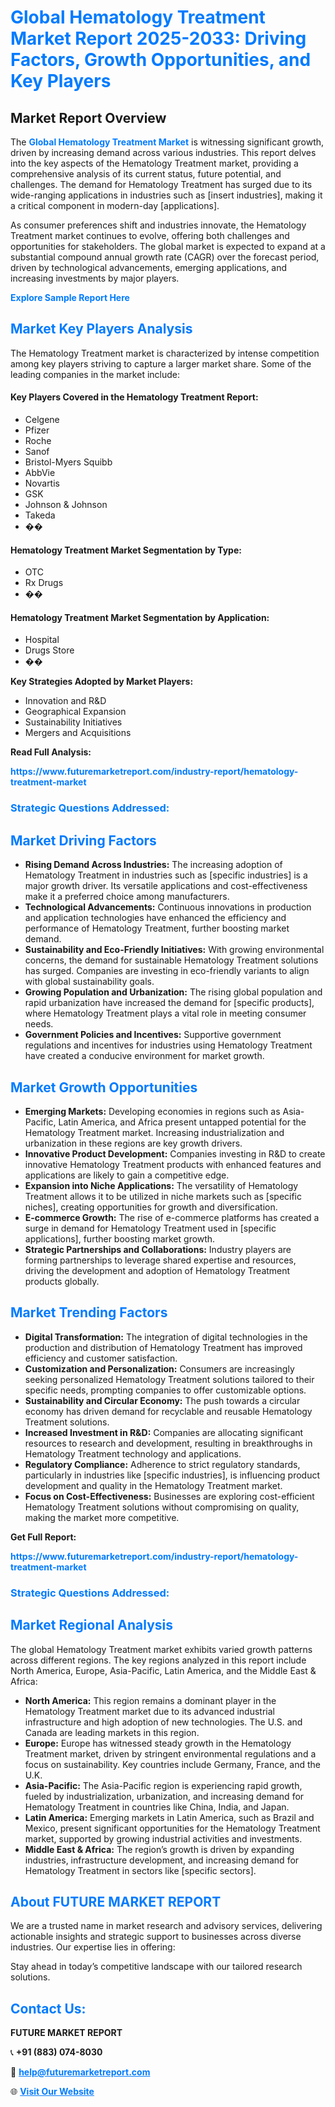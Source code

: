 <h1 style="color: #007BFF;">Global Hematology Treatment Market Report 2025-2033: Driving Factors, Growth Opportunities, and Key Players</h1>

<section id="overview">
<h2>Market Report Overview</h2>
<p>The <a href="https://www.futuremarketreport.com/industry-report/hematology-treatment-market" style="color: #007BFF; text-decoration: none;"><strong>Global Hematology Treatment Market</strong></a> is witnessing significant growth, driven by increasing demand across various industries. This report delves into the key aspects of the Hematology Treatment market, providing a comprehensive analysis of its current status, future potential, and challenges. The demand for Hematology Treatment has surged due to its wide-ranging applications in industries such as [insert industries], making it a critical component in modern-day [applications].</p>
<p>As consumer preferences shift and industries innovate, the Hematology Treatment market continues to evolve, offering both challenges and opportunities for stakeholders. The global market is expected to expand at a substantial compound annual growth rate (CAGR) over the forecast period, driven by technological advancements, emerging applications, and increasing investments by major players.</p>
</section>

<section id="overview">
<p><a href="https://www.futuremarketreport.com/request-sample/reportId=113766" style="color: #007BFF; text-decoration: none;"><strong>Explore Sample Report Here</strong></a></p>
</section>

<section id="key-players">
<h2 style="color: #007BFF;">Market Key Players Analysis</h2>
<p>The Hematology Treatment market is characterized by intense competition among key players striving to capture a larger market share. Some of the leading companies in the market include:</p>
<h4>Key Players Covered in the Hematology Treatment Report:</h4>
<ul><li>Celgene</li><li>Pfizer</li><li>Roche</li><li>Sanof</li><li>Bristol-Myers Squibb</li><li>AbbVie</li><li>Novartis</li><li>GSK</li><li>Johnson &amp; Johnson</li><li>Takeda</li><li>��</li></ul>
<h4>Hematology Treatment Market Segmentation by Type:</h4>
<ul><li>OTC</li><li>Rx Drugs</li><li>��</li></ul>

<h4>Hematology Treatment Market Segmentation by Application:</h4>
<ul><li>Hospital</li><li>Drugs Store</li><li>��</li></ul>
<p><strong>Key Strategies Adopted by Market Players:</strong></p>
<ul>
<li>Innovation and R&D</li>
<li>Geographical Expansion</li>
<li>Sustainability Initiatives</li>
<li>Mergers and Acquisitions</li>
</ul>
</section>

<section>
<p><strong>Read Full Analysis: </strong></p><a href="https://www.futuremarketreport.com/industry-report/hematology-treatment-market" style="color: #007BFF; text-decoration: none;"><strong>https://www.futuremarketreport.com/industry-report/hematology-treatment-market</strong></a>
<h3 style="color: #007BFF;">Strategic Questions Addressed:</h3>
</section>

<section id="driving-factors">
<h2 style="color: #007BFF;">Market Driving Factors</h2>
<ul>
<li><strong>Rising Demand Across Industries:</strong> The increasing adoption of Hematology Treatment in industries such as [specific industries] is a major growth driver. Its versatile applications and cost-effectiveness make it a preferred choice among manufacturers.</li>
<li><strong>Technological Advancements:</strong> Continuous innovations in production and application technologies have enhanced the efficiency and performance of Hematology Treatment, further boosting market demand.</li>
<li><strong>Sustainability and Eco-Friendly Initiatives:</strong> With growing environmental concerns, the demand for sustainable Hematology Treatment solutions has surged. Companies are investing in eco-friendly variants to align with global sustainability goals.</li>
<li><strong>Growing Population and Urbanization:</strong> The rising global population and rapid urbanization have increased the demand for [specific products], where Hematology Treatment plays a vital role in meeting consumer needs.</li>
<li><strong>Government Policies and Incentives:</strong> Supportive government regulations and incentives for industries using Hematology Treatment have created a conducive environment for market growth.</li>
</ul>
</section>

<section id="growth-opportunities">
<h2 style="color: #007BFF;">Market Growth Opportunities</h2>
<ul>
<li><strong>Emerging Markets:</strong> Developing economies in regions such as Asia-Pacific, Latin America, and Africa present untapped potential for the Hematology Treatment market. Increasing industrialization and urbanization in these regions are key growth drivers.</li>
<li><strong>Innovative Product Development:</strong> Companies investing in R&D to create innovative Hematology Treatment products with enhanced features and applications are likely to gain a competitive edge.</li>
<li><strong>Expansion into Niche Applications:</strong> The versatility of Hematology Treatment allows it to be utilized in niche markets such as [specific niches], creating opportunities for growth and diversification.</li>
<li><strong>E-commerce Growth:</strong> The rise of e-commerce platforms has created a surge in demand for Hematology Treatment used in [specific applications], further boosting market growth.</li>
<li><strong>Strategic Partnerships and Collaborations:</strong> Industry players are forming partnerships to leverage shared expertise and resources, driving the development and adoption of Hematology Treatment products globally.</li>
</ul>
</section>

<section id="trending-factors">
<h2 style="color: #007BFF;">Market Trending Factors</h2>
<ul>
<li><strong>Digital Transformation:</strong> The integration of digital technologies in the production and distribution of Hematology Treatment has improved efficiency and customer satisfaction.</li>
<li><strong>Customization and Personalization:</strong> Consumers are increasingly seeking personalized Hematology Treatment solutions tailored to their specific needs, prompting companies to offer customizable options.</li>
<li><strong>Sustainability and Circular Economy:</strong> The push towards a circular economy has driven demand for recyclable and reusable Hematology Treatment solutions.</li>
<li><strong>Increased Investment in R&D:</strong> Companies are allocating significant resources to research and development, resulting in breakthroughs in Hematology Treatment technology and applications.</li>
<li><strong>Regulatory Compliance:</strong> Adherence to strict regulatory standards, particularly in industries like [specific industries], is influencing product development and quality in the Hematology Treatment market.</li>
<li><strong>Focus on Cost-Effectiveness:</strong> Businesses are exploring cost-efficient Hematology Treatment solutions without compromising on quality, making the market more competitive.</li>
</ul>
</section>

<section>
<p><strong>Get Full Report: </strong></p><a href="https://www.futuremarketreport.com/industry-report/hematology-treatment-market" style="color: #007BFF; text-decoration: none;"><strong>https://www.futuremarketreport.com/industry-report/hematology-treatment-market</strong></a>
<h3 style="color: #007BFF;">Strategic Questions Addressed:</h3>
</section>


<section id="regional-analysis">
<h2 style="color: #007BFF;">Market Regional Analysis</h2>
<p>The global Hematology Treatment market exhibits varied growth patterns across different regions. The key regions analyzed in this report include North America, Europe, Asia-Pacific, Latin America, and the Middle East & Africa:</p>
<ul>
<li><strong>North America:</strong> This region remains a dominant player in the Hematology Treatment market due to its advanced industrial infrastructure and high adoption of new technologies. The U.S. and Canada are leading markets in this region.</li>
<li><strong>Europe:</strong> Europe has witnessed steady growth in the Hematology Treatment market, driven by stringent environmental regulations and a focus on sustainability. Key countries include Germany, France, and the U.K.</li>
<li><strong>Asia-Pacific:</strong> The Asia-Pacific region is experiencing rapid growth, fueled by industrialization, urbanization, and increasing demand for Hematology Treatment in countries like China, India, and Japan.</li>
<li><strong>Latin America:</strong> Emerging markets in Latin America, such as Brazil and Mexico, present significant opportunities for the Hematology Treatment market, supported by growing industrial activities and investments.</li>
<li><strong>Middle East & Africa:</strong> The region’s growth is driven by expanding industries, infrastructure development, and increasing demand for Hematology Treatment in sectors like [specific sectors].</li>
</ul>
</section>

<footer>
<h2 style="color: #007BFF;">About FUTURE MARKET REPORT</h2>
<p>We are a trusted name in market research and advisory services, delivering actionable insights and strategic support to businesses across diverse industries. Our expertise lies in offering:</p>

<p>Stay ahead in today’s competitive landscape with our tailored research solutions.</p>

<h2 style="color: #007BFF;">Contact Us:</h2>
<p><strong>FUTURE MARKET REPORT</strong></p>
<p>📞 <strong>+91 (883) 074-8030</strong></p>
<p>📧 <strong><a href="mailto:help@futuremarketreport.com" style="color: #007BFF;">help@futuremarketreport.com</a></strong></p>
<p>🌐 <strong><a href="https://www.futuremarketreport.com/" style="color: #007BFF;">Visit Our Website</a></strong></p>
</footer>